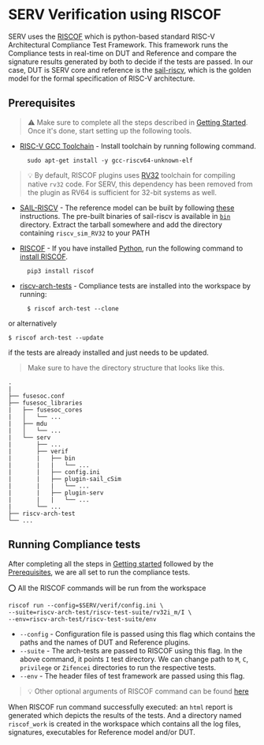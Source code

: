 # SERV Verification using RISCOF
SERV uses the [RISCOF](https://riscof.readthedocs.io/en/stable/index.html) which is python-based standard RISC-V Architectural Compliance Test Framework. This framework runs the Compliance tests in real-time on DUT and Reference and compare the signature results generated by both to decide if the tests are passed.
In our case, DUT is SERV core and reference is the [sail-riscv](https://github.com/riscv/sail-riscv), which is the golden model for the formal specification of RISC-V architecture.


## Prerequisites

> :warning: Make sure to complete all the steps described in [Getting Started](/README.md). Once     it's done, start setting up the following tools.

- [RISC-V GCC Toolchain](https://github.com/riscv-collab/riscv-gnu-toolchain) - Install toolchain by running following command.

        sudo apt-get install -y gcc-riscv64-unknown-elf
> :bulb: By default, RISCOF plugins uses [RV32](https://github.com/riscv-collab/riscv-gnu-toolchain#:~:text=To%20build%20the%2032%2Dbit%20RV32GC%20toolchain%2C%20use%3A) toolchain for compiling native `rv32` code. For SERV, this dependency has been removed from the plugin as RV64 is sufficient for 32-bit systems as well.
    
- [SAIL-RISCV](https://github.com/riscv/sail-riscv) - The reference model can be built by following [these](https://riscof.readthedocs.io/en/stable/installation.html#install-plugin-models) instructions. The pre-built binaries of sail-riscv is available in [`bin`](/verif/bin/) directory. Extract the tarball somewhere and add the directory containing `riscv_sim_RV32` to your PATH

- [RISCOF](https://riscof.readthedocs.io/en/stable/installation.html#install-python) - If you have installed [Python](https://riscof.readthedocs.io/en/stable/installation.html#install-python), run the following command to [install RISCOF](https://riscof.readthedocs.io/en/stable/installation.html#).

        pip3 install riscof

- [riscv-arch-tests](https://github.com/riscv-non-isa/riscv-arch-test) - Compliance tests are installed into the workspace by running:
        
        $ riscof arch-test --clone

or alternatively

	$ riscof arch-test --update

if the tests are already installed and just needs to be updated.

> Make sure to have the directory structure that looks like this.



    .
    |
    ├── fusesoc.conf
    ├── fusesoc_libraries
    |   ├── fusesoc_cores
    |   │   └── ...
    |   ├── mdu
    |   │   └── ...
    |   └── serv
    |       ├── ...
    |       ├── verif
    |       |   ├── bin
    |       |   |   └── ...
    |       |   ├── config.ini
    |       |   ├── plugin-sail_cSim
    |       |   |   └── ...
    |       |   ├── plugin-serv
    |       |   |   └── ...
    |       └── ...
    ├── riscv-arch-test
    └── ...

## Running Compliance tests
After completing all the steps in [Getting started](/README.md) followed by the [Prerequisites](#prerequisites), we are all set to run the compliance tests.

:o: All the RISCOF commands will be run from the workspace

    riscof run --config=$SERV/verif/config.ini \
    --suite=riscv-arch-test/riscv-test-suite/rv32i_m/I \
    --env=riscv-arch-test/riscv-test-suite/env

- `--config` - Configuration file is passed using this flag which contains the paths and the names of DUT and Reference plugins.
- `--suite` - The arch-tests are passed to RISCOF using this flag. In the above command, it points `I` test directory. We can change path to `M`, `C`, `privilege` or `Zifencei` directories to run the respective tests. 
- `--env` - The header files of test framework are passed using this flag.

> :bulb: Other optional arguments of RISCOF command can be found [here](https://riscof.readthedocs.io/en/stable/commands.html#run)

When RISCOF run command successfully executed: an `html` report is generated which depicts the results of the tests. And a directory named `riscof_work` is created in the workspace which contains all the log files, signatures, executables for Reference model and/or DUT.